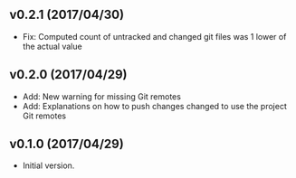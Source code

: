 
## v0.2.1 (2017/04/30)
- Fix: Computed count of untracked and changed git files was 1 lower of the actual value

## v0.2.0 (2017/04/29)
- Add: New warning for missing Git remotes
- Add: Explanations on how to push changes changed to use the project Git remotes

## v0.1.0 (2017/04/29)
- Initial version.
